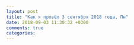 ```yaml
---
layout: post
title: "Как я провёл 3 сентября 2018 года, Пн"
date: 2018-09-03 11:30:32 +0300
comments: true
categories: 
---
```

